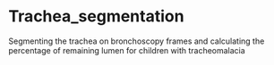 # Trachea_segmentation
Segmenting the trachea on bronchoscopy frames and calculating the percentage of remaining lumen for children with tracheomalacia
